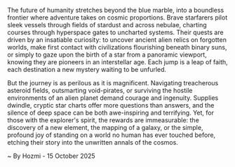 
The future of humanity stretches beyond the blue marble, into a boundless frontier where adventure takes on cosmic proportions. Brave starfarers pilot sleek vessels through fields of stardust and across nebulae, charting courses through hyperspace gates to uncharted systems. Their quests are driven by an insatiable curiosity: to uncover ancient alien relics on forgotten worlds, make first contact with civilizations flourishing beneath binary suns, or simply to gaze upon the birth of a star from a panoramic viewport, knowing they are pioneers in an interstellar age. Each jump is a leap of faith, each destination a new mystery waiting to be unfurled.

But the journey is as perilous as it is magnificent. Navigating treacherous asteroid fields, outsmarting void-pirates, or surviving the hostile environments of an alien planet demand courage and ingenuity. Supplies dwindle, cryptic star charts offer more questions than answers, and the silence of deep space can be both awe-inspiring and terrifying. Yet, for those with the explorer's spirit, the rewards are immeasurable: the discovery of a new element, the mapping of a galaxy, or the simple, profound joy of standing on a world no human has ever touched before, etching their story into the unwritten annals of the cosmos.

~ By Hozmi - 15 October 2025
